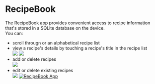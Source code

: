 # RecipeBook
The RecipeBook app provides convenient access to recipe information that's stored in a SQLite database on the device.\
You can:
- scroll througn or an alphabetical recipe list
- view a recipe's details by touching a recipe's title in the recipe list\
          ![](https://i.imgur.com/8LHzouB.jpg) ![](https://i.imgur.com/VUBEuSc.jpg)
- add or delete recipes\
          ![](https://i.imgur.com/FuwFqyh.jpg)
- edit or delete existing recipes\
          ![](https://i.imgur.com/ns0Yrvz.jpg)
[![RecipeBook App](https://i.imgur.com/yj1hp5Z.jpg)](https://www.youtube.com/watch?v=lWnNNlHOYjY)
